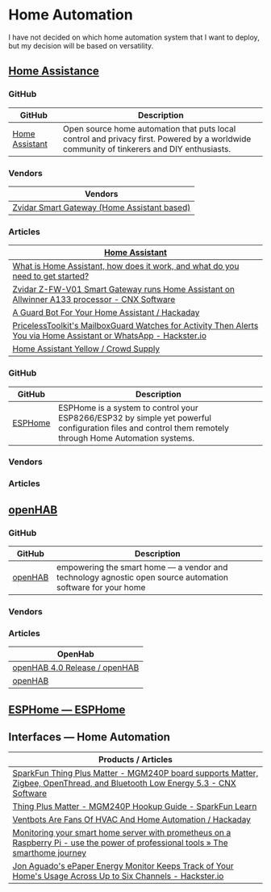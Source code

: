# Home Automation 

I have not decided on which home automation system that I want to deploy, but my decision will be based on versatility. 

## [Home Assistance](https://github.com/home-assistant)

### GitHub

| GitHub | Description |
|---|---|
| [Home Assistant](https://github.com/home-assistant ) |Open source home automation that puts local control and privacy first. Powered by a worldwide community of tinkerers and DIY enthusiasts. |

### Vendors

| Vendors |
|---|
| [Zvidar Smart Gateway (Home Assistant based)](http://www.zvidar.com/pro/23.html ) |

### Articles

| [Home Assistant](https://www.home-assistant.io/ )|
|----|
|[What is Home Assistant, how does it work, and what do you need to get started?](https://www.pocket-lint.com/what-is-home-assistant-how-does-it-work/ )|
|[Zvidar Z-FW-V01 Smart Gateway runs Home Assistant on Allwinner A133 processor - CNX Software](https://www.cnx-software.com/2023/06/21/zvidar-z-fw-v01-smart-gateway-runs-home-assistant-on-allwinner-a133-processor/ )| 
| [A Guard Bot For Your Home Assistant / Hackaday](https://hackaday.com/2023/05/14/a-guard-bot-for-your-home-assistant/ ) |
| [PricelessToolkit's MailboxGuard Watches for Activity Then Alerts You via Home Assistant or WhatsApp - Hackster.io](https://www.hackster.io/news/pricelesstoolkit-s-mailboxguard-watches-for-activity-then-alerts-you-via-home-assistant-or-whatsapp-012c5c092aef ) |
| [Home Assistant Yellow / Crowd Supply](https://www.crowdsupply.com/nabu-casa/home-assistant-yellow ) |

### GitHub 

| GitHub | Description |
|---|---|
| [ESPHome](https://github.com/esphome ) | ESPHome is a system to control your ESP8266/ESP32 by simple yet powerful configuration files and control them remotely through Home Automation systems. |

### Vendors 

### Articles

## [openHAB](https://github.com/openhab )

### GitHub 

| GitHub | Description |
|---|---|
| [openHAB]([https://github.com/esphome](https://github.com/openhab) ) | empowering the smart home — a vendor and technology agnostic open source automation software for your home |

### Vendors 

### Articles 

| OpenHab |
|---|
| [openHAB 4.0 Release / openHAB](https://www.openhab.org/blog/2023-07-23-openhab-4-0-release.html ) | Release |
| [openHAB](https://github.com/openhab ) | GitHub |

## [ESPHome — ESPHome](https://esphome.io/index.html ) 

## Interfaces — Home Automation

| Products / Articles |
|----|
| [SparkFun Thing Plus Matter - MGM240P board supports Matter, Zigbee, OpenThread, and Bluetooth Low Energy 5.3 - CNX Software](https://www.cnx-software.com/2023/03/03/sparkfun-thing-plus-matter-mgm240p-board-supports-matter-zigbee-openthread-and-bluetooth-low-energy-5-3/ ) |
| [Thing Plus Matter - MGM240P Hookup Guide - SparkFun Learn](https://learn.sparkfun.com/tutorials/sparkfun-thing-plus-matter---mgm240p-hookup-guide/all ) |
| [Ventbots Are Fans Of HVAC And Home Automation / Hackaday](https://hackaday.com/2023/06/24/ventbots-are-fans-of-hvac-and-home-automation/ ) |
| [Monitoring your smart home server with prometheus on a Raspberry Pi - use the power of professional tools » The smarthome journey](https://thesmarthomejourney.com/2022/07/25/monitoring-smarthome-prometheus/ ) |
| [Jon Aguado's ePaper Energy Monitor Keeps Track of Your Home's Usage Across Up to Six Channels - Hackster.io](https://www.hackster.io/news/jon-aguado-s-epaper-energy-monitor-keeps-track-of-your-home-s-usage-across-up-to-six-channels-ce34c0d314da ) |
